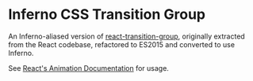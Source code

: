 # Inferno CSS Transition Group

An Inferno-aliased version of [react-transition-group](https://github.com/reactjs/react-transition-group/tree/v1-stable), originally extracted from the React codebase, refactored to ES2015 and converted to use Inferno.

See [React's Animation Documentation](https://facebook.github.io/react/docs/animation.html) for usage.
